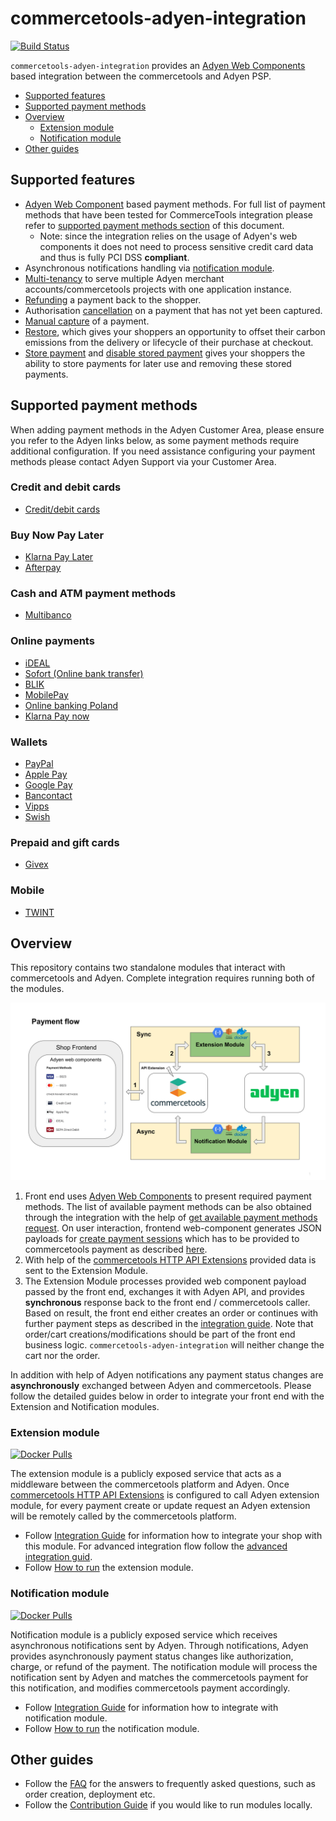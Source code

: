 # commercetools-adyen-integration
[![Build Status](https://github.com/commercetools/commercetools-adyen-integration/workflows/CI/badge.svg?branch=master)](https://github.com/commercetools/commercetools-adyen-integration/actions)

`commercetools-adyen-integration` provides an [Adyen Web Components](https://docs.adyen.com/checkout/components-web) based integration between the commercetools and Adyen PSP.

<!-- START doctoc generated TOC please keep comment here to allow auto update -->
<!-- DON'T EDIT THIS SECTION, INSTEAD RE-RUN doctoc TO UPDATE -->


- [Supported features](#supported-features)
- [Supported payment methods](#supported-payment-methods)
- [Overview](#overview)
  - [Extension module](#extension-module)
  - [Notification module](#notification-module)
- [Other guides](#other-guides)

<!-- END doctoc generated TOC please keep comment here to allow auto update -->

## Supported features

- [Adyen Web Component](https://docs.adyen.com/checkout/components-web) based payment methods.
For full list of payment methods that have been tested for CommerceTools integration please refer to
[supported payment methods section](#supported-payment-methods) of this document.
  - Note: since the integration relies on the usage of Adyen's web components it does not need to process sensitive credit card data and thus is fully PCI DSS **compliant**.
- Asynchronous notifications handling via [notification module](#notification-module).
- [Multi-tenancy](./extension/docs/WebComponentsIntegrationGuide.md#multi-tenancy) to serve multiple Adyen merchant accounts/commercetools projects with one application instance.
- [Refunding](./extension/docs/Refund.md) a payment back to the shopper.
- Authorisation [cancellation](./extension/docs/CancelPayment.md) on a payment that has not yet been captured.
- [Manual capture](./extension/docs/ManualCapture.md) of a payment.
- [Restore](./extension/docs/Restore.md), which gives your shoppers an opportunity to offset their carbon emissions from the delivery or lifecycle of their purchase at checkout. 
- [Store payment](./extension/docs/StorePayment.md) and [disable stored payment](./extension/docs/DisableStoredPayments.md) gives your shoppers the ability to store payments for later use and removing these stored payments.

## Supported payment methods

When adding payment methods in the Adyen Customer Area, please ensure you refer to the Adyen links below, as some payment methods require additional configuration.
If you need assistance configuring your payment methods please contact Adyen Support via your Customer Area.

### Credit and debit cards

- [Credit/debit cards](https://docs.adyen.com/payment-methods/cards/)

### Buy Now Pay Later

- [Klarna Pay Later](https://docs.adyen.com/payment-methods/klarna/)
- [Afterpay](https://docs.adyen.com/payment-methods/afterpaytouch/)

### Cash and ATM payment methods

- [Multibanco](https://docs.adyen.com/payment-methods/multibanco/)

### Online payments

- [iDEAL](https://docs.adyen.com/payment-methods/ideal/)
- [Sofort (Online bank transfer)](https://docs.adyen.com/payment-methods/sofort/)
- [BLIK](https://docs.adyen.com/payment-methods/blik/)
- [MobilePay](https://docs.adyen.com/payment-methods/mobilepay/)
- [Online banking Poland](https://docs.adyen.com/payment-methods/online-banking-poland/)
- [Klarna Pay now](https://docs.adyen.com/payment-methods/klarna/)

### Wallets

- [PayPal](https://docs.adyen.com/payment-methods/paypal/)
- [Apple Pay](https://docs.adyen.com/payment-methods/apple-pay/)
- [Google Pay](https://docs.adyen.com/payment-methods/google-pay/)
- [Bancontact](https://docs.adyen.com/payment-methods/bancontact/)
- [Vipps](https://docs.adyen.com/payment-methods/vipps/)
- [Swish](https://docs.adyen.com/payment-methods/swish/)

### Prepaid and gift cards

- [Givex](https://docs.adyen.com/payment-methods/gift-cards/)

### Mobile

- [TWINT](https://docs.adyen.com/payment-methods/twint/)

## Overview
This repository contains two standalone modules that interact with commercetools and Adyen.
Complete integration requires running both of the modules.

![Payment flow](./docs/images/payment-flow.svg)
1. Front end uses [Adyen Web Components](https://docs.adyen.com/checkout/supported-payment-methods) to present required payment methods. The list of available payment methods can be also obtained through the integration with the help of [get available payment methods request](./extension/docs/WebComponentsIntegrationGuide.md#step-3-get-available-payment-methods-optional). On user interaction, frontend web-component generates JSON payloads for [create payment sessions](https://docs.adyen.com/online-payments/web-components#create-payment-session) which has to be provided to commercetools payment as described [here](./extension/docs/WebComponentsIntegrationGuide.md#web-components-integration-guide).  
2. With help of the [commercetools HTTP API Extensions](https://docs.commercetools.com/api/projects/api-extensions) provided data is sent to the Extension Module.
3. The Extension Module processes provided web component payload passed by the front end, exchanges it with Adyen API, and provides **synchronous** response back to the front end / commercetools caller. Based on result, the front end either creates an order or continues with further payment steps as described in the [integration guide](./extension/docs/WebComponentsIntegrationGuide.md#web-components-integration-guide). Note that order/cart creations/modifications should be part of the front end business logic. `commercetools-adyen-integration` will neither change the cart nor the order.

In addition with help of Adyen notifications any payment status changes are **asynchronously** exchanged between Adyen and commercetools.
Please follow the detailed guides below in order to integrate your front end with the Extension and Notification modules.

### Extension module 

[![Docker Pulls](https://img.shields.io/docker/pulls/commercetools/commercetools-adyen-integration-extension)](https://hub.docker.com/r/commercetools/commercetools-adyen-integration-extension)

The extension module is a publicly exposed service that acts as a middleware between the commercetools platform and Adyen. 
Once [commercetools HTTP API Extensions](https://docs.commercetools.com/api/projects/api-extensions) is configured to call Adyen extension module, for every payment create or update request an Adyen extension will be remotely called by the commercetools platform.

- Follow [Integration Guide](./extension/docs/WebComponentsIntegrationGuide.md) for information how to integrate your shop with this module. For advanced integration flow follow the [advanced integration guid](./extension/docs/AdvancedCheckoutFlowIntegrationGuide.md). 
- Follow [How to run](extension/docs/HowToRun.md) the extension module.

### Notification module 

[![Docker Pulls](https://img.shields.io/docker/pulls/commercetools/commercetools-adyen-integration-notification)](https://hub.docker.com/r/commercetools/commercetools-adyen-integration-notification)

Notification module is a publicly exposed service which receives asynchronous notifications sent by Adyen.
Through notifications, Adyen provides asynchronously payment status changes like authorization, charge, or refund of the payment.
The notification module will process the notification sent by Adyen and matches the commercetools payment for this notification, and modifies commercetools payment accordingly.

- Follow [Integration Guide](./notification/docs/IntegrationGuide.md) for information how to integrate with notification module.
- Follow [How to run](notification/docs/HowToRun.md) the notification module.

## Other guides
 
- Follow the [FAQ](docs/FAQ.md) for the answers to frequently asked questions, such as order creation, deployment etc. 
- Follow the [Contribution Guide](docs/ContributionGuide.md) if you would like to run modules locally.
